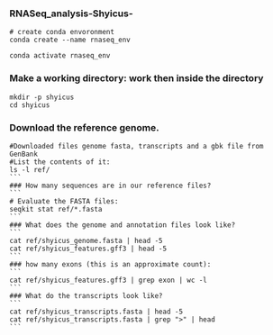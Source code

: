### RNASeq_analysis-Shyicus-

```
# create conda envoronment
conda create --name rnaseq_env

conda activate rnaseq_env
```
### Make a working directory: work then inside the directory
```
mkdir -p shyicus
cd shyicus
```
### Download the reference genome.
````
#Downloaded files genome fasta, transcripts and a gbk file from GenBank
#List the contents of it:
ls -l ref/
```
### How many sequences are in our reference files?
```
# Evaluate the FASTA files:
seqkit stat ref/*.fasta
```
### What does the genome and annotation files look like?
```
cat ref/shyicus_genome.fasta | head -5
cat ref/shyicus_features.gff3 | head -5
```
### how many exons (this is an approximate count):
```
cat ref/shyicus_features.gff3 | grep exon | wc -l
```
### What do the transcripts look like?
```
cat ref/shyicus_transcripts.fasta | head -5
cat ref/shyicus_transcripts.fasta | grep ">" | head
```

